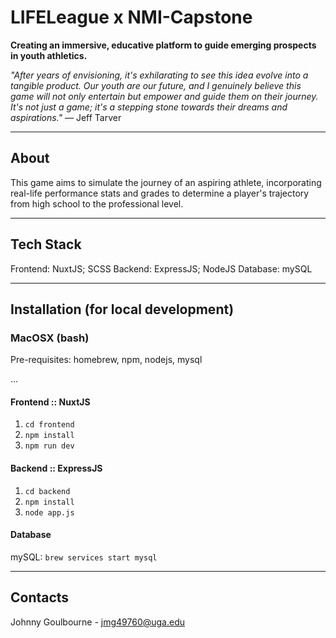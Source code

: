 # LIFELeague x NMI-Capstone

**Creating an immersive, educative platform to guide emerging prospects in youth athletics.**

*"After years of envisioning, it's exhilarating to see this idea evolve into a tangible product. Our youth are our future, and I genuinely believe this game will not only entertain but empower and guide them on their journey. It's not just a game; it's a stepping stone towards their dreams and aspirations."* — Jeff Tarver

---

## About

This game aims to simulate the journey of an aspiring athlete, incorporating real-life performance stats and grades to determine a player's trajectory from high school to the professional level.

---

## Tech Stack

Frontend: NuxtJS; SCSS
Backend: ExpressJS; NodeJS
Database: mySQL

---

## Installation (for local development)

### MacOSX (bash)

Pre-requisites: homebrew, npm, nodejs, mysql

...

#### **Frontend :: NuxtJS**

1) `cd frontend`
2) `npm install`
3) `npm run dev`

#### **Backend :: ExpressJS**

1) `cd backend`
2) `npm install`
3) `node app.js`

#### **Database**

mySQL: `brew services start mysql`

---

## Contacts

Johnny Goulbourne - <jmg49760@uga.edu>
